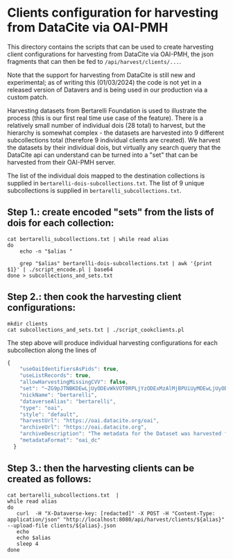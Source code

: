 # Clients configuration for harvesting from DataCite via OAI-PMH

This directory contains the scripts that can be used to create harvesting client configurations for harvesting from DataCite via OAI-PMH, the json fragments that can then be fed to `/api/harvest/clients/...`.

Note that the support for harvesting from DataCite is still new and experimental; as of writing this (01/03/2024) the code is not yet in a released version of Datavers and is being used in our production via a custom patch.

Harvesting datasets from Bertarelli Foundation is used to illustrate the process (this is our first real time use case of the feature). There is a relatively small number of individual dois (28 total) to harvest, but the hierarchy is somewhat complex - the datasets are harvested into 9 different subcollections total (therefore 9 individual clients are created). We harvest the datasets by their individual dois, but virtually any search query that the DataCite api can understand can be turned into a "set" that can be harvested from their OAI-PMH server.

The list of the individual dois mapped to the destination collections is supplied in `bertarelli-dois-subcollections.txt`. The list of 9 unique subcollections is supplied in `bertarelli_subcollections.txt`. 

## Step 1.: create encoded "sets" from the lists of dois for each collection:

```shell
cat bertarelli_subcollections.txt | while read alias  
do
    echo -n "$alias "

    grep "$alias" bertarelli-dois-subcollections.txt | awk '{print $1}' | ./script_encode.pl | base64
done > subcollections_and_sets.txt
```

## Step 2.: then cook the harvesting client configurations: 

```shell
mkdir clients
cat subcollections_and_sets.txt | ./script_cookclients.pl
```

The step above will produce individual harvesting configurations for each subcollection along the lines of

```javascript
{
    "useOaiIdentifiersAsPids": true,
    "useListRecords": true,
    "allowHarvestingMissingCVV": false,
    "set": "~ZG9pJTNBKDEwLjUyODEvWkVOT0RPLjYzODExMzAlMjBPUiUyMDEwLjUyODEvWkVOT0RPLjc4MDU5MzUpCg==",
    "nickName": "bertarelli",
    "dataverseAlias": "bertarelli",
    "type": "oai",
    "style": "default",
    "harvestUrl": "https://oai.datacite.org/oai",
    "archiveUrl": "https://oai.datacite.org",
    "archiveDescription": "The metadata for the Dataset was harvested from DataCite. Clicking the dataset link will take you directly to the original archival location, as registered with DataCite.",
    "metadataFormat": "oai_dc"
  }
```

## Step 3.: then the harvesting clients can be created as follows:

```shell
cat bertarelli_subcollections.txt  | 
while read alias
do 
   curl  -H "X-Dataverse-key: [redacted]" -X POST -H "Content-Type: application/json" "http://localhost:8080/api/harvest/clients/${alias}" --upload-file clients/${alias}.json
   echo
   echo $alias
   sleep 4
done
```



